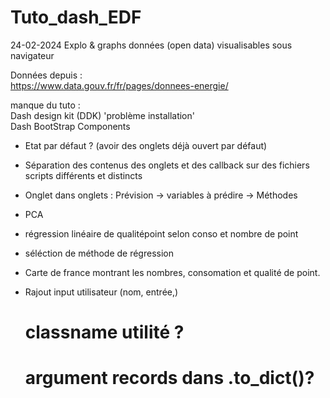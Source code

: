 # Tuto_dash_EDF


24-02-2024
Explo & graphs données (open data) visualisables sous navigateur  

Données depuis :  
https://www.data.gouv.fr/fr/pages/donnees-energie/


manque du tuto :  
Dash design kit (DDK)  'problème installation'  
Dash BootStrap Components  

- Etat par défaut ? (avoir des onglets déjà ouvert par défaut)
- Séparation des contenus des onglets et des callback sur des fichiers scripts différents et distincts
- Onglet dans onglets : Prévision ->  variables à prédire -> Méthodes
- PCA
- régression linéaire de qualitépoint selon conso et nombre de point
- séléction de méthode de régression
- Carte de france montrant les nombres, consomation et qualité de point.
- Rajout input utilisateur (nom, entrée,)

    # classname utilité ?
    # argument records dans .to_dict()?
